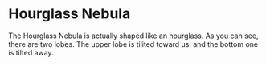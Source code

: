 # Hourglass Nebula

The Hourglass Nebula is actually shaped like an hourglass. As you can see, there
are two lobes. The upper lobe is tilited toward us, and the bottom one is tilted
away.
